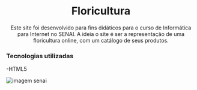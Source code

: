 <h1 align="center">Floricultura</h1>
<p align="center">Este site foi desenvolvido para fins didáticos para o curso de Informática para Internet no SENAI. A ideia o site é ser a representação de uma floricultura online, com um catálogo de seus produtos.</p>
<h3>Tecnologias utilizadas</h3>
<p>-HTML5</p>
<img src="https://static.portaldaindustria.com.br/media/uploads/logotipos/logo-senai.png" alt="imagem senai">


